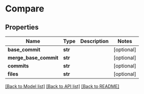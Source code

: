 # Compare

## Properties
Name | Type | Description | Notes
------------ | ------------- | ------------- | -------------
**base_commit** | **str** |  | [optional] 
**merge_base_commit** | **str** |  | [optional] 
**commits** | **str** |  | [optional] 
**files** | **str** |  | [optional] 

[[Back to Model list]](../README.md#documentation-for-models) [[Back to API list]](../README.md#documentation-for-api-endpoints) [[Back to README]](../README.md)


